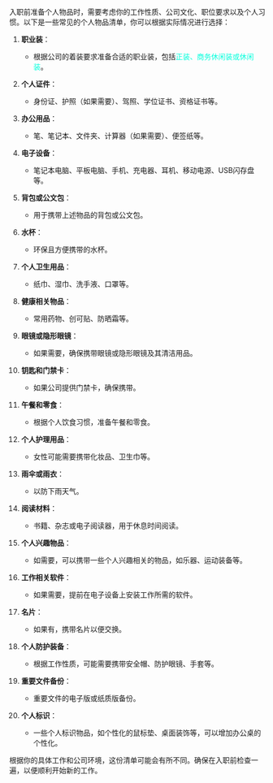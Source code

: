 入职前准备个人物品时，需要考虑你的工作性质、公司文化、职位要求以及个人习惯。以下是一些常见的个人物品清单，你可以根据实际情况进行选择：

1. **职业装**：
   - 根据公司的着装要求准备合适的职业装，包括<font color="#00ffdc">正装、商务休闲装或休闲装</font>。

2. **个人证件**：
   - 身份证、护照（如果需要）、驾照、学位证书、资格证书等。

3. **办公用品**：
   - 笔、笔记本、文件夹、计算器（如果需要）、便签纸等。

4. **电子设备**：
   - 笔记本电脑、平板电脑、手机、充电器、耳机、移动电源、USB闪存盘等。

5. **背包或公文包**：
   - 用于携带上述物品的背包或公文包。

6. **水杯**：
   - 环保且方便携带的水杯。

7. **个人卫生用品**：
   - 纸巾、湿巾、洗手液、口罩等。

8. **健康相关物品**：
   - 常用药物、创可贴、防晒霜等。

9. **眼镜或隐形眼镜**：
   - 如果需要，确保携带眼镜或隐形眼镜及其清洁用品。

10. **钥匙和门禁卡**：
    - 如果公司提供门禁卡，确保携带。

11. **午餐和零食**：
    - 根据个人饮食习惯，准备午餐和零食。

12. **个人护理用品**：
    - 女性可能需要携带化妆品、卫生巾等。

13. **雨伞或雨衣**：
    - 以防下雨天气。

14. **阅读材料**：
    - 书籍、杂志或电子阅读器，用于休息时间阅读。

15. **个人兴趣物品**：
    - 如需要，可以携带一些个人兴趣相关的物品，如乐器、运动装备等。

16. **工作相关软件**：
    - 如果需要，提前在电子设备上安装工作所需的软件。

17. **名片**：
    - 如果有，携带名片以便交换。

18. **个人防护装备**：
    - 根据工作性质，可能需要携带安全帽、防护眼镜、手套等。

19. **重要文件备份**：
    - 重要文件的电子版或纸质版备份。

20. **个人标识**：
    - 一些个人标识物品，如个性化的鼠标垫、桌面装饰等，可以增加办公桌的个性化。

根据你的具体工作和公司环境，这份清单可能会有所不同。确保在入职前检查一遍，以便顺利开始新的工作。
